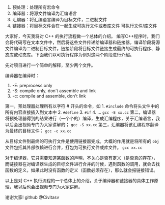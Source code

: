 1. 预处理：处理所有宏命令
2. 编译器：将源文件编译为汇编语言
3. 汇编器：将汇编语言编译为目标文件，二进制文件
4. 链接器：将目标文件合在一起生成可执行文件或者库文件
可执行文件/库文件

大家好，今天我将对 C++ 的执行流程做一个总体的介绍。
编写C++程序时，我们会将代码写在文本文件中，然后将这些文件传递给编译器和链接器，编译阶段将源文件编译为二进制目标文件，链接阶段将目标文件链接生成最终的可执行程序、静态库或动态库。下面我们以可执行程序为例对这两个阶段进行介绍。

先对项目进行一个简单的解释，至少两个文件。

编译器在编译时：

1. -E: preprocess only
2. -S: compile only, don't assemble and link
3. -c: compile and assemble, don't link

第一，预处理器处理所有以字符 # 开头的命令，如
	1. `#include` 命令将头文件中的所有内容直接插入到文本中
	2. `#define`
	3. `#if`
	4. ...
	`gcc -E xx.cc`
第二，编译器将预处理器得到的结果进行（一个个的）编译，生成汇编程序，关于汇编语言，我以后会出视频专门为大家讲解的；
	`gcc -S xx.cc`
第三，汇编器将该汇编程序翻译为最终的目标文件；
	`gcc -c xx.cc`

从目标文件到最终的可执行文件是使用链接器完成，大概的作用就是将所有的 `obj` 文件包括其外部依赖进行合并，打包为可执行文件或库文件。
	`gcc xx.cc`


对于编译器，它只需要知道某函数的声明，不关心是否有定义（是否真的存在），而链接器在对编译器生成的目标文件进行合并的时候，遇到函数的调用，就会去找函数的定义，如果此时没有函数的定义（函数必须存在），那么就会报链接错误。

以上是对 C++ 执行流程的一个总体上的介绍，关于编译器和链接器的具体工作原理，我以后也会出视频专门为大家讲解。

谢谢大家!
github @Civitasv